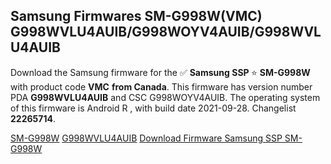 <h2>Samsung Firmwares SM-G998W(VMC) G998WVLU4AUIB/G998WOYV4AUIB/G998WVLU4AUIB</h2>
Download the Samsung firmware for the ✅ <strong>Samsung SSP </strong> ⭐ <strong>SM-G998W</strong> with product code <strong>VMC</strong> <strong> from Canada</strong>. This firmware has version number PDA <strong>G998WVLU4AUIB</strong> and CSC G998WOYV4AUIB. The operating system of this firmware is Android R , with build date 2021-09-28. Changelist <strong>22265714</strong>.


[SM-G998W](https://samfirm.shop/samsung/model/SM-G998W)
[G998WVLU4AUIB](https://samfirm.shop/samsung/pda/G998WVLU4AUIB)
[Download Firmware Samsung SSP SM-G998W](https://samfirm.shop/samsung/firmware/460192)
